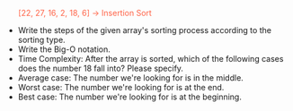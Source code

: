 <div>
        <ul>

<p style="color:Tomato;">[22, 27, 16, 2, 18, 6] -> Insertion Sort</p>


<li>Write the steps of the given array's sorting process according to the sorting type.
<li>Write the Big-O notation.
<li>Time Complexity: After the array is sorted, which of the following cases does the number 18 fall into? Please specify.
<li>Average case: The number we're looking for is in the middle. </li>
<li>Worst case: The number we're looking for is at the end.</li>
<li>Best case: The number we're looking for is at the beginning.</li>
        </ul>
 </div>

